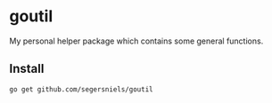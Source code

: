 # goutil
My personal helper package which contains some general functions.

## Install 
```bash
go get github.com/segersniels/goutil
```
